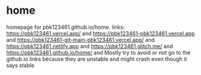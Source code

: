 # home
homepage for pbk123461.github.io/home. links: https://pbk123461.vercel.app/ and https://pbk123461-pbk123461.vercel.app and https://pbk123461-git-main-pbk123461.vercel.app/ and https://pbk123461.netlify.app and https://pbk123461.glitch.me/ and https://pbk123461.github.io/home/ and
Mostly try to avoid or not go to the github.io links because they are unstable and might crash even though it says stable
